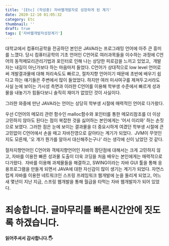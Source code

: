 ```yaml
---
title: '[Etc] (작성중) 자바웹개발자로 성장하게 된 계기'
date: 2020-12-10 01:05:32
category: Etc
thumbnail: ''
draft: true
tags: ['자바웹개발자성장계기']
---
```


대학교에서 컴퓨터공학을 전공하던 본인은 JAVA라는 프로그래밍 언어에 아주 큰 흥미를 느꼈다.
당시 컴퓨터공학의 기초 언어인 C언어로 여러과목들을 이수하는 과정에 C언어의 동적메모리관리기법과 포인터로 인해 나는 상당한 피로감을 느끼고 있었고,  개발자는 내길이 아닌가보다 하는 마음마저 들었다.
C언어가 상대적으로 low level 언어로써 개발결과물에 대해 처리속도도 빠르고, 절차지향 언어이기 때문에 초반에 배우기 쉽다고 하는 얘기들은 주변에서 많이 들었었다. 하지만 여러 미사여구를 제쳐두고서라도 사실 눈에 보이는 가시성 측면과 이러한 C언어를 이용해 학부생 수준에서 빠르게 성과물을 내놓기가 힘들다보니 솔직히 재미가 없었던 것이 사실이다.

그러한 와중에 만난 JAVA라는 언어는 상당히 학부생 시절에 매력적인 언어로 다가왔다.

우선 C언어의 메모리 관련 함수인 malloc함수와 포인터를 통한 메모리참조를 더 이상 고민하지 않아도 된다는 점이 복잡한 것을 싫어하는 본인에게는 '어서 이리와' 하는 손짓으로 보였다.
그러한 점은 눈에 보이는 결과물을 더 중요시하게 여겼던 학부생 시절에 큰 고민없이 C언어에서 손을 떼고 자바진영으로 갈아타는 계기가 되었다.  JVM이 무엇인지도 모른채, '오 걔가 뭔가를 알아서 대신해주는구나' 라는 생각에 신이 났었던 것 같다.

절차지향언어인 C언어와 객체지향언어인 자바의 장단점에 대해서는 크게 고민하지 않고, 자바를 이용한 빠른 성과물 도출이 더욱 코딩을 처음 배우는 본인에게는 매력적으로 다가왔다.  자바를 이용해 과제물들을 해결하고, SWING이라는 자바 GUI 툴을 통해 응용프로그램을 만들게 되면서 JAVA에 대한 자신감이 많이 생기는 계기가 되었다. 자연스럽게 자바를 이용한 네트워크인 스프링 프레임워크 웹개발에 눈을 돌리게 되었고, 어느새 몇년이 지난 지금, 스프링 웹개발을 통해 월급을 타먹는 자바 웹개발자가 되어 있었다.

# 죄송합니다. 글마무리를 빠른시간안에 짓도록 하겠습니다.

#### 읽어주셔서 감사합니다.🖐

